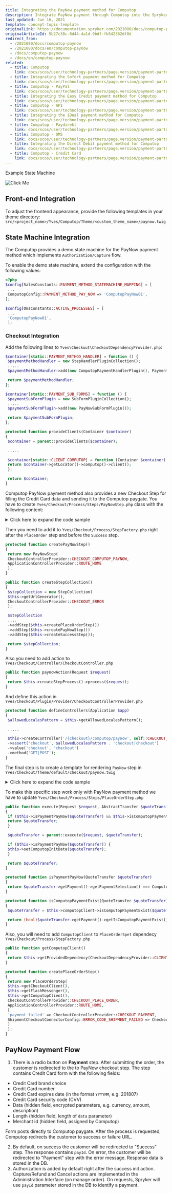 ```yaml
---
title: Integrating the PayNow payment method for Computop
description: Integrate PayNow payment through Computop into the Spryker-based shop.
last_updated: Jun 16, 2021
template: concept-topic-template
originalLink: https://documentation.spryker.com/2021080/docs/computop-paynow
originalArticleId: 5b27c38c-8d44-4a1d-9bdf-fb542362df8d
redirect_from:
  - /2021080/docs/computop-paynow
  - /2021080/docs/en/computop-paynow
  - /docs/computop-paynow
  - /docs/en/computop-paynow
related:
  - title: Computop
    link: docs/scos/user/technology-partners/page.version/payment-partners/computop/computop.html
  - title: Integrating the Sofort payment method for Computop
    link: docs/scos/user/technology-partners/page.version/payment-partners/computop/computop-payment-methods/computop-sofort.html
  - title: Computop - PayPal
    link: docs/scos/user/technology-partners/page.version/payment-partners/computop/computop-payment-methods/computop-paypal.html
  - title: Integrating the Easy Credit payment method for Computop
    link: docs/scos/user/technology-partners/page.version/payment-partners/computop/computop-payment-methods/computop-easy-credit.html
  - title: Computop - API
    link: docs/scos/user/technology-partners/page.version/payment-partners/computop/technical-details-and-howtos/computop-api.html
  - title: Integrating the iDeal payment method for Computop
    link: docs/scos/user/technology-partners/page.version/payment-partners/computop/computop-payment-methods/computop-ideal.html
  - title: Computop - Paydirekt
    link: docs/scos/user/technology-partners/page.version/payment-partners/computop/computop-payment-methods/computop-paydirekt.html
  - title: Computop - OMS
    link: docs/scos/user/technology-partners/page.version/payment-partners/computop/technical-details-and-howtos/computop-oms.html
  - title: Integrating the Direct Debit payment method for Computop
    link: docs/scos/user/technology-partners/page.version/payment-partners/computop/computop-payment-methods/computop-direct-debit.html
  - title: Computop - Credit Card
    link: docs/scos/user/technology-partners/page.version/payment-partners/computop/computop-payment-methods/computop-credit-card.html
---
```


Example State Machine

![Click Me](https://spryker.s3.eu-central-1.amazonaws.com/docs/Technology+Partners/Payment+Partners/Computop/computop_paynow.png)

## Front-end Integration

To adjust the frontend appearance, provide the following templates in your theme directory: `src/<project_name>/Yves/Computop/Theme/<custom_theme_name>/paynow.twig`

## State Machine Integration

The Computop provides a demo state machine for the PayNow payment method which implements `Authorization/Capture` flow.

To enable the demo state machine, extend the configuration with the following values:
```php
<?php
$config[SalesConstants::PAYMENT_METHOD_STATEMACHINE_MAPPING] = [
 ...
 ComputopConfig::PAYMENT_METHOD_PAY_NOW => 'ComputopPayNow01',
];

$config[OmsConstants::ACTIVE_PROCESSES] = [
 ...
 'ComputopPayNow01',
 ];
 ```

### Checkout Integration

Add the following lines to `Yves\Checkout\CheckoutDependencyProvider.php`:

```php
$container[static::PAYMENT_METHOD_HANDLER] = function () {
 $paymentMethodHandler = new StepHandlerPluginCollection();
 .....
 $paymentMethodHandler->add(new ComputopPaymentHandlerPlugin(), PaymentTransfer::COMPUTOP_PAY_NOW);

 return $paymentMethodHandler;
};

$container[static::PAYMENT_SUB_FORMS] = function () {
 $paymentSubFormPlugin = new SubFormPluginCollection();
 .....
 $paymentSubFormPlugin->add(new PayNowSubFormPlugin());

 return $paymentSubFormPlugin;
};

protected function provideClients(Container $container)
{
 $container = parent::provideClients($container);

 .....

 $container[static::CLIENT_COMPUTOP] = function (Container $container) {
 return $container->getLocator()->computop()->client();
 };

 return $container;
}
```

Computop PayNow payment method also provides a new Checkout Step for filling the Credit Card data and sending it to the Computop paygate. You have to create `Yves/Checkout/Process/Steps/PayNowStep.php` class with the following content:
<details>
<summary markdown='span'>Click here to expand the code sample</summary>

 ```php
 <?php

/**
* This file is part of the Spryker Demoshop.
* For full license information, please view the LICENSE file that was distributed with this source code.
*/

namespace Pyz\Yves\Checkout\Process\Steps;

use Spryker\Shared\Kernel\Transfer\AbstractTransfer;
use SprykerEco\Shared\Computop\ComputopConfig;

class PayNowStep extends AbstractBaseStep
{
 /**
 * @param string $stepRoute
 * @param string $escapeRoute
 */
 public function __construct(
 $stepRoute,
 $escapeRoute
 ) {
 parent::__construct($stepRoute, $escapeRoute);
 }

 /**
 * @param \Spryker\Shared\Kernel\Transfer\AbstractTransfer|\Generated\Shared\Transfer\QuoteTransfer $quoteTransfer
 *
 * @return bool
 */
 public function requireInput(AbstractTransfer $quoteTransfer)
 {
 if ($this->isMethodPayNow($quoteTransfer)) {
 return true;
 }

 return false;
 }

 /**
 * @param \Spryker\Shared\Kernel\Transfer\AbstractTransfer|\Generated\Shared\Transfer\QuoteTransfer $quoteTransfer
 *
 * @return bool
 */
 public function postCondition(AbstractTransfer $quoteTransfer)
 {
 return true;
 }

 /**
 * @param \Spryker\Shared\Kernel\Transfer\AbstractTransfer|\Generated\Shared\Transfer\QuoteTransfer $quoteTransfer
 *
 * @return array
 */
 public function getTemplateVariables(AbstractTransfer $quoteTransfer)
 {
 return [
 'data' => $quoteTransfer->getPayment()->getComputopPayNow()->getData(),
 'len' => $quoteTransfer->getPayment()->getComputopPayNow()->getLen(),
 'merchant' => $quoteTransfer->getPayment()->getComputopPayNow()->getMerchantId(),
 'action' => $quoteTransfer->getPayment()->getComputopPayNow()->getUrl(),
 'brandOptions' => $this->getBrandOptions(),
 ];
 }

 /**
 * @param \Spryker\Shared\Kernel\Transfer\AbstractTransfer|\Generated\Shared\Transfer\QuoteTransfer $quoteTransfer
 *
 * @return bool
 */
 protected function isMethodPayNow(AbstractTransfer $quoteTransfer)
 {
 return $quoteTransfer->getPayment()->getPaymentSelection() === ComputopConfig::PAYMENT_METHOD_PAY_NOW;
 }

 /**
 * @return array
 */
 protected function getBrandOptions()
 {
 return [
 'VISA' => 'Visa',
 'MasterCard' => 'Master Card',
 'AMEX' => 'American Express',
 'DINERS' => 'Diners Club',
 'JCB' => 'JCB',
 'CBN' => 'CBN',
 'SWITCH' => 'Switch',
 'SOLO' => 'Solo',
 ];
 }
}
```
<br>
</details>

Then you need to add it to `Yves/Checkout/Process/StepFactory.php` right after the `PlaceOrder` step and before the `Success` step.
```php
protected function createPayNowStep()
{
 return new PayNowStep(
 CheckoutControllerProvider::CHECKOUT_COMPUTOP_PAYNOW,
 ApplicationControllerProvider::ROUTE_HOME
 );
}

public function createStepCollection()
{
 $stepCollection = new StepCollection(
 $this->getUrlGenerator(),
 CheckoutControllerProvider::CHECKOUT_ERROR
 );

 $stepCollection
 ....
 ->addStep($this->createPlaceOrderStep())
 ->addStep($this->createPayNowStep())
 ->addStep($this->createSuccessStep());

 return $stepCollection;
}
```

Also you need to add action to `Yves/Checkout/Controller/CheckoutController.php`
```php
public function paynowAction(Request $request)
{
 return $this->createStepProcess()->process($request);
}
```

And define this action in `Yves/Checkout/Plugin/Provider/CheckoutControllerProvider.php`
```php
protected function defineControllers(Application $app)
{
 $allowedLocalesPattern = $this->getAllowedLocalesPattern();

 .....

 $this->createController('/{checkout}/computop/paynow', self::CHECKOUT_COMPUTOP_PAYNOW, 'Checkout', 'Checkout', 'paynow')
 ->assert('checkout', $allowedLocalesPattern . 'checkout|checkout')
 ->value('checkout', 'checkout')
 ->method('GET|POST');
}
```

The final step is to create a template for rendering `PayNow` step in `Yves/Checkout/Theme/default/checkout/paynow.twig`

<details>
<summary markdown='span'>Click here to expand the code sample</summary>

 ```xml
{% raw %}{%{% endraw %} extends "@checkout/layout.twig" {% raw %}%}{% endraw %}

 {% raw %}{%{% endraw %} block breadcrumb {% raw %}%}{% endraw %}{% raw %}{%{% endraw %} endblock {% raw %}%}{% endraw %}

 {% raw %}{%{% endraw %} block content {% raw %}%}{% endraw %}
<div class="row columns">
 <form name="paynowStepForm" method="post" action="{% raw %}{{{% endraw %} action {% raw %}}}{% endraw %}">
 <div id="paynowStepForm" class="callout">
 <div class="small-12 large-6 columns">
 <div>
 <label for="paynowStepForm_CCBrand" class="required">Credit Card Brand</label>
 <select id="paynowStepForm_CCBrand" name="CCBrand">
 {% raw %}{%{% endraw %} for key, value in brandOptions {% raw %}%}{% endraw %}
 <option value="{% raw %}{{{% endraw %} key {% raw %}}}{% endraw %}">{% raw %}{{{% endraw %} value {% raw %}}}{% endraw %}</option>
 {% raw %}{%{% endraw %} endfor {% raw %}%}{% endraw %}
 </select>
 </div>
 <div>
 <label for="paynowStepForm_CCNr" class="required">Credit Card Number</label>
 <input type="text" id="paynowStepForm_CCNr" name="CCNr" required="required">
 </div>
 <div>
 <label for="paynowStepForm_CCExpiry" class="required">Credit card expiry date in the format YYYYMM, e.g. 201807</label>
 <input type="text" id="paynowStepForm_CCExpiry" name="CCExpiry" required="required">
 </div>
 <div>
 <label for="paynowStepForm_CCCVC" class="required">CVV</label>
 <input type="text" id="paynowStepForm_CCCVC" name="CCCVC" required="required">
 </div>
 <input type="hidden" id="paynowStepForm_MerchantID" name=""MerchantID" value="{% raw %}{{{% endraw %} merchant {% raw %}}}{% endraw %}">
 <input type="hidden" id="paynowStepForm_Data" name="Data" value="{% raw %}{{{% endraw %} data {% raw %}}}{% endraw %}">
 <input type="hidden" id="paynowStepForm_Len" name="Len" value="{% raw %}{{{% endraw %} len {% raw %}}}{% endraw %}">
 <input type="hidden" id="paynowStepForm__token" name="paynowStepForm[_token]" value="QU3KalLrQ3pyUPPNc13NzPQ5U4O_vdjK5gkPKR5pkEo">
 <div class="row align-right">
 <div class="small-12 medium-6 large-4 xlarge-6 columns">
 <button type="submit" class="button success expanded __no-margin-bottom">Pay</button>
 </div>
 </div>
 </div>
 </div>
 </form>
</div>
{% raw %}{%{% endraw %} endblock {% raw %}%}{% endraw %}
 ```
 <br>
</details>

To make this specific step work only with PayNow payment method we have to update `Yves/Checkout/Process/Steps/PlaceOrderStep.php`
```php
public function execute(Request $request, AbstractTransfer $quoteTransfer)
{
 if ($this->isPaymentPayNow($quoteTransfer) && $this->isComputopPaymentExist($quoteTransfer)) {
 return $quoteTransfer;
 }

 $quoteTransfer = parent::execute($request, $quoteTransfer);

 if ($this->isPaymentPayNow($quoteTransfer)) {
 $this->setComputopInitData($quoteTransfer);
 }

 return $quoteTransfer;
}

protected function isPaymentPayNow(QuoteTransfer $quoteTransfer)
{
 return $quoteTransfer->getPayment()->getPaymentSelection() === ComputopConfig::PAYMENT_METHOD_PAY_NOW;
}

protected function isComputopPaymentExist(QuoteTransfer $quoteTransfer)
{
 $quoteTransfer = $this->computopClient->isComputopPaymentExist($quoteTransfer);

 return (bool)$quoteTransfer->getPayment()->getIsComputopPaymentExist();
}
```

Also, you will need to add `ComputopClient` to `PlaceOrderSpet` dependecy `Yves/Checkout/Process/StepFactory.php`
```php
public function getComputopClient()
{
 return $this->getProvidedDependency(CheckoutDependencyProvider::CLIENT_COMPUTOP);
}

protected function createPlaceOrderStep()
{
 return new PlaceOrderStep(
 $this->getCheckoutClient(),
 $this->getFlashMessenger(),
 $this->getComputopClient(),
 CheckoutControllerProvider::CHECKOUT_PLACE_ORDER,
 ApplicationControllerProvider::ROUTE_HOME,
 [
 'payment failed' => CheckoutControllerProvider::CHECKOUT_PAYMENT,
 ShipmentCheckoutConnectorConfig::ERROR_CODE_SHIPMENT_FAILED => CheckoutControllerProvider::CHECKOUT_SHIPMENT,
 ]
 );
}
```

## PayNow Payment Flow

1. There is a radio button on **Payment** step. After submitting the order, the customer is redirected to the to PayNow checkout step. The step contains Credit Card form with the following fields:
  - Credit Card brand choice
  - Credit Card number
  - Credit Card expires date (in the format `YYYYMM`, e.g. 201807)
  - Credit Card security code (CVV)
  - Data (hidden field, encrypted parameters, e.g. currency, amount, description)
  - Length (hidden field, length of `data` parameter)
  - Merchant id (hidden field, assigned by Computop)

Form posts directly to Computop paygate. After the process is requested, Computop redirects the customer to success or failure URL.

2. By default, on success the customer will be redirected to "Success" step. The response contains `payId`. On error, the customer will be redirected to "Payment" step with the error message. Response data is stored in the DB.
3. Authorization is added by default right after the success init action. Capture/Refund and Cancel actions are implemented in the Administration Interface (on manage order). On requests, Spryker will use `payId` parameter stored in the DB to identify a payment.
